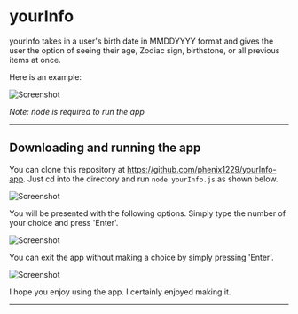 # yourInfo
yourInfo takes in a user's birth date in MMDDYYYY format and gives the user the option of seeing their age, Zodiac sign, birthstone, or all previous items at once. 

Here is an example:

![Screenshot](photos/results.png/=300x)

*Note: node is required to run the app*

---

## Downloading and running the app

You can clone this repository at https://github.com/phenix1229/yourInfo-app. Just cd into the directory and run `node yourInfo.js` as shown below.

![Screenshot](photos/app-start.png/=300x)

You will be presented with the following options. Simply type the number of your choice and press 'Enter'.

![Screenshot](photos/options.png/=300x)

You can exit the app without making a choice by simply pressing 'Enter'.

![Screenshot](photos/exit-without-choice.png/=300x)

I hope you enjoy using the app. I certainly enjoyed making it.

---



